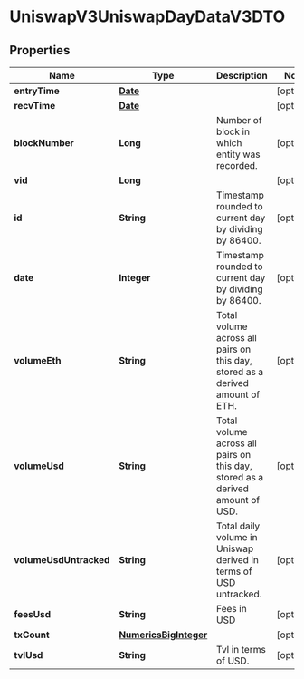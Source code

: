 

# UniswapV3UniswapDayDataV3DTO

## Properties

Name | Type | Description | Notes
------------ | ------------- | ------------- | -------------
**entryTime** | [**Date**](Date.md) |  |  [optional]
**recvTime** | [**Date**](Date.md) |  |  [optional]
**blockNumber** | **Long** | Number of block in which entity was recorded. |  [optional]
**vid** | **Long** |  |  [optional]
**id** | **String** | Timestamp rounded to current day by dividing by 86400. |  [optional]
**date** | **Integer** | Timestamp rounded to current day by dividing by 86400. |  [optional]
**volumeEth** | **String** | Total volume across all pairs on this day, stored as a derived amount of ETH. |  [optional]
**volumeUsd** | **String** | Total volume across all pairs on this day, stored as a derived amount of USD. |  [optional]
**volumeUsdUntracked** | **String** | Total daily volume in Uniswap derived in terms of USD untracked. |  [optional]
**feesUsd** | **String** | Fees in USD |  [optional]
**txCount** | [**NumericsBigInteger**](NumericsBigInteger.md) |  |  [optional]
**tvlUsd** | **String** | Tvl in terms of USD. |  [optional]




